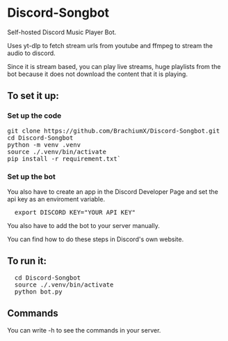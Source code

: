 # Discord-Songbot

Self-hosted Discord Music Player Bot.

Uses yt-dlp to fetch stream urls from youtube and ffmpeg to stream the audio to discord.

Since it is stream based, you can play live streams, huge playlists from the bot because it does not download the content that it is playing.

## To set it up:

### Set up the code

<pre>
git clone https://github.com/BrachiumX/Discord-Songbot.git
cd Discord-Songbot
python -m venv .venv
source ./.venv/bin/activate
pip install -r requirement.txt`
</pre>

### Set up the bot

You also have to create an app in the Discord Developer Page and set the api key as an enviroment variable.

<pre>
  export DISCORD_KEY="YOUR_API_KEY"
</pre>

You also have to add the bot to your server manually.

You can find how to do these steps in Discord's own website.

## To run it:

<pre>
  cd Discord-Songbot
  source ./.venv/bin/activate
  python bot.py
</pre>

## Commands

You can write -h to see the commands in your server.
